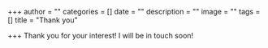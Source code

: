 +++
author = ""
categories = []
date = ""
description = ""
image = ""
tags = []
title = "Thank you"

+++
Thank you for your interest!  I will be in touch soon!